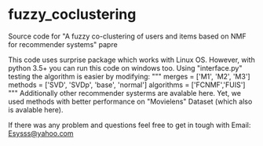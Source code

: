 # fuzzy_coclustering
Source code for "A fuzzy co-clustering of users and items based on NMF for recommender systems" papre

This code uses surprise package which works with Linux OS. However, with python 3.5+ you can run this code on windows too.
Using "interface.py" testing the algorithm is easier by modifying:
"""
merges = ['M1', 'M2', 'M3']
methods = ['SVD', 'SVDp', 'base', 'normal']
algorithms = ['FCNMF','FUIS']
"""
Additionally other recommender systerms are avalable here. Yet, we used methods with better performance on "Movielens" Dataset (which also is avalable here).

If there was any problem and questions feel free to get in tough with Email: Esysss@yahoo.com
